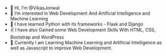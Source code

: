 - 👋 Hi, I’m @VikasJonwal
- 👀 I’m interested in Web Development And Artificial Intelligence and Machine Learning
- 🌱 I have learned Python with its frameworks - Flask and Django
- ✌️  I have also Gained some Web Development Skills With HTML, CSS, Bootstrap and WordPress
- 🙌 Currently I am Learning Machine Learning and Artificial Intelligence as well as Javascript to improve Web Development.  

<!---
VikasJonwal/VikasJonwal is a ✨ special ✨ repository because its `README.md` (this file) appears on your GitHub profile.
You can click the Preview link to take a look at your changes.
--->
